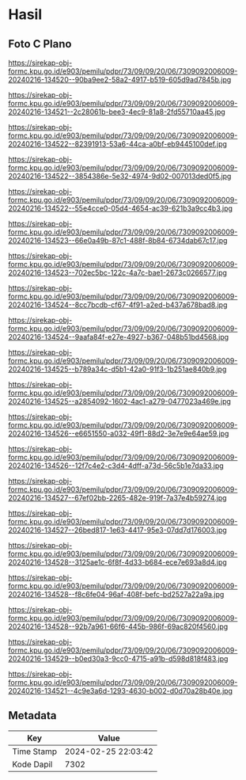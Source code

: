 # Hasil

## Foto C Plano

https://sirekap-obj-formc.kpu.go.id/e903/pemilu/pdpr/73/09/09/20/06/7309092006009-20240216-134520--90ba9ee2-58a2-4917-b519-605d9ad7845b.jpg

https://sirekap-obj-formc.kpu.go.id/e903/pemilu/pdpr/73/09/09/20/06/7309092006009-20240216-134521--2c28061b-bee3-4ec9-81a8-2fd55710aa45.jpg

https://sirekap-obj-formc.kpu.go.id/e903/pemilu/pdpr/73/09/09/20/06/7309092006009-20240216-134522--82391913-53a6-44ca-a0bf-eb9445100def.jpg

https://sirekap-obj-formc.kpu.go.id/e903/pemilu/pdpr/73/09/09/20/06/7309092006009-20240216-134522--3854386e-5e32-4974-9d02-007013ded0f5.jpg

https://sirekap-obj-formc.kpu.go.id/e903/pemilu/pdpr/73/09/09/20/06/7309092006009-20240216-134522--55e4cce0-05d4-4654-ac39-621b3a9cc4b3.jpg

https://sirekap-obj-formc.kpu.go.id/e903/pemilu/pdpr/73/09/09/20/06/7309092006009-20240216-134523--66e0a49b-87c1-488f-8b84-6734dab67c17.jpg

https://sirekap-obj-formc.kpu.go.id/e903/pemilu/pdpr/73/09/09/20/06/7309092006009-20240216-134523--702ec5bc-122c-4a7c-bae1-2673c0266577.jpg

https://sirekap-obj-formc.kpu.go.id/e903/pemilu/pdpr/73/09/09/20/06/7309092006009-20240216-134524--8cc7bcdb-cf67-4f91-a2ed-b437a678bad8.jpg

https://sirekap-obj-formc.kpu.go.id/e903/pemilu/pdpr/73/09/09/20/06/7309092006009-20240216-134524--9aafa84f-e27e-4927-b367-048b51bd4568.jpg

https://sirekap-obj-formc.kpu.go.id/e903/pemilu/pdpr/73/09/09/20/06/7309092006009-20240216-134525--b789a34c-d5b1-42a0-91f3-1b251ae840b9.jpg

https://sirekap-obj-formc.kpu.go.id/e903/pemilu/pdpr/73/09/09/20/06/7309092006009-20240216-134525--a2854092-1602-4ac1-a279-0477023a469e.jpg

https://sirekap-obj-formc.kpu.go.id/e903/pemilu/pdpr/73/09/09/20/06/7309092006009-20240216-134526--e6651550-a032-49f1-88d2-3e7e9e64ae59.jpg

https://sirekap-obj-formc.kpu.go.id/e903/pemilu/pdpr/73/09/09/20/06/7309092006009-20240216-134526--12f7c4e2-c3d4-4dff-a73d-56c5b1e7da33.jpg

https://sirekap-obj-formc.kpu.go.id/e903/pemilu/pdpr/73/09/09/20/06/7309092006009-20240216-134527--67ef02bb-2265-482e-919f-7a37e4b59274.jpg

https://sirekap-obj-formc.kpu.go.id/e903/pemilu/pdpr/73/09/09/20/06/7309092006009-20240216-134527--26bed817-1e63-4417-95e3-07dd7d176003.jpg

https://sirekap-obj-formc.kpu.go.id/e903/pemilu/pdpr/73/09/09/20/06/7309092006009-20240216-134528--3125ae1c-6f8f-4d33-b684-ece7e693a8d4.jpg

https://sirekap-obj-formc.kpu.go.id/e903/pemilu/pdpr/73/09/09/20/06/7309092006009-20240216-134528--f8c6fe04-96af-408f-befc-bd2527a22a9a.jpg

https://sirekap-obj-formc.kpu.go.id/e903/pemilu/pdpr/73/09/09/20/06/7309092006009-20240216-134528--92b7a961-66f6-445b-986f-69ac820f4560.jpg

https://sirekap-obj-formc.kpu.go.id/e903/pemilu/pdpr/73/09/09/20/06/7309092006009-20240216-134529--b0ed30a3-9cc0-4715-a91b-d598d818f483.jpg

https://sirekap-obj-formc.kpu.go.id/e903/pemilu/pdpr/73/09/09/20/06/7309092006009-20240216-134521--4c9e3a6d-1293-4630-b002-d0d70a28b40e.jpg


## Metadata

| Key        | Value               |
| ---------- | ------------------- |
| Time Stamp | 2024-02-25 22:03:42 |
| Kode Dapil | 7302                |



